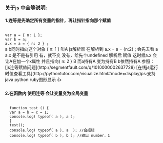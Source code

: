 ### 关于js 中全等说明:  
#### 1.连等是先确定所有变量的指针，再让指针指向那个赋值  
<code>  
var a = { n: 1 };     
var b = a;  
a.x = a = { n: 2 } ;    
</code>  
a b同时指向这个对象 { n: 1 } 叫A  
js解析器 在解析到 a.x = a = {n:2} ;  会先去看 a a.x 是不是有引用 有，就不变 没有，给先个undefined  
解析后 赋值  这时候a.x 会让A在加一个x属性 并且指向{ n: 2 } B 而a持有A 变为持有B  
b依然持有A  
参照：  
[js连等赋值问题](http://segmentfault.com/q/1010000002637728)  
[在线js运行时值查看工具](http://pythontutor.com/visualize.html#mode=display)ps:支持java python ruby图形显示 👍  

#### 2.在函数内 使用连等 会让变量变为全局变量  
<code>  
  function test () {  
  var a = b = c = 1;  
  console.log( typeof( a ), a );  
  }  
  test();  
  console.log( typeof( a ), a  ); //会报错  
  console.log( typeof( b ), b ); //输出 number，1
</code>
